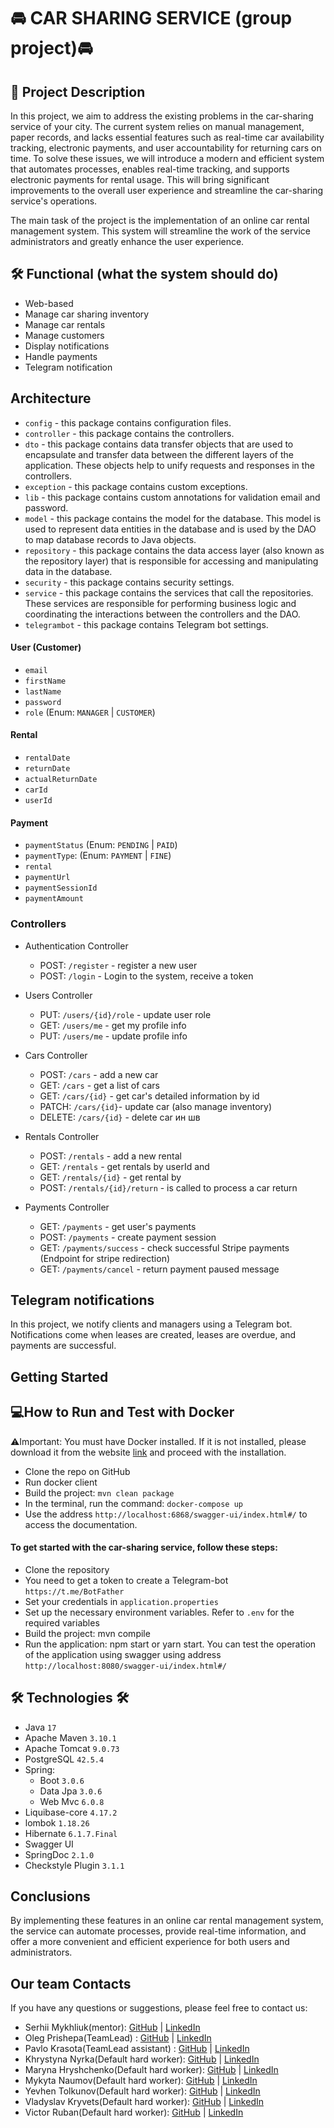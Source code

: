 # 🚘 CAR SHARING SERVICE (group project)🚘


## 📄 Project Description

In this project, we aim to address the existing problems in the car-sharing service of your city. The current system relies on manual management, paper records, and lacks essential features such as real-time car availability tracking, electronic payments, and user accountability for returning cars on time. To solve these issues, we will introduce a modern and efficient system that automates processes, enables real-time tracking, and supports electronic payments for rental usage. This will bring significant improvements to the overall user experience and streamline the car-sharing service's operations.

The main task of the project is the implementation of an online car rental management system. This system will
streamline the
work of the service administrators and greatly enhance the user experience.

## 🛠 Functional (what the system should do)

- Web-based
- Manage car sharing inventory
- Manage car rentals
- Manage customers
- Display notifications
- Handle payments
- Telegram notification

## Architecture

- `config` - this package contains configuration files.
- `controller` - this package contains the controllers.
- `dto` - this package contains data transfer objects that are used to encapsulate and transfer data between the
  different layers of the application. These objects help to unify requests and responses in the controllers.
- `exception` - this package contains custom exceptions.
- `lib` - this package contains custom annotations for validation email and password.
- `model` - this package contains the model for the database. This model is used to represent data entities in the
  database and is used by the DAO to map database records to Java objects.
- `repository` - this package contains the data access layer (also known as the repository layer) that is responsible
  for accessing and manipulating data in the database.
- `security` - this package contains security settings.
- `service` - this package contains the services that call the repositories. These services are responsible for
  performing business logic and coordinating the interactions between the controllers and the DAO.
- `telegrambot` - this package contains Telegram bot settings.

#### User (Customer)

- `email`
- `firstName`
- `lastName`
- `password`
- `role` (Enum: `MANAGER` | `CUSTOMER`)

#### Rental

- `rentalDate`
- `returnDate`
- `actualReturnDate`
- `carId`
- `userId`

#### Payment

- `paymentStatus` (Enum: `PENDING` | `PAID`)
- `paymentType`: (Enum: `PAYMENT` | `FINE`)
- `rental`
- `paymentUrl`
- `paymentSessionId`
- `paymentAmount`

### Controllers

- Authentication Controller
    - POST: `/register` - register a new user
    - POST: `/login` - Login to the system, receive a token

- Users Controller
    - PUT: `/users/{id}/role` - update user role
    - GET: `/users/me` - get my profile info
    - PUT: `/users/me` - update profile info

- Cars Controller
    - POST: `/cars` - add a new car
    - GET: `/cars` - get a list of cars
    - GET: `/cars/{id}` - get car's detailed information by id
    - PATCH: `/cars/{id}`- update car (also manage inventory)
    - DELETE: `/cars/{id}` - delete car ин шв

- Rentals Controller
    - POST: `/rentals` - add a new rental
    - GET: `/rentals` - get rentals by userId and
    - GET: `/rentals/{id}` - get rental by
    - POST: `/rentals/{id}/return` - is called to process a car return

- Payments Controller
    - GET:    `/payments`    - get user's payments
    - POST:    `/payments`    - create payment session
    - GET:    `/payments/success`    - check successful Stripe payments (Endpoint for stripe redirection)
    - GET:    `/payments/cancel`    - return payment paused message

## Telegram notifications

In this project, we notify clients and managers using a Telegram bot.
Notifications come when leases are created, leases are overdue, and payments are successful.

## Getting Started

## 💻How to Run and Test with Docker
⚠️Important: You must have Docker installed. If it is not installed, please download it from the website [link](https://www.docker.com/products/docker-desktop/) and proceed with the installation.

* Clone the repo on GitHub
* Run docker client
* Build the project: `mvn clean package`
* In the terminal, run the command: `docker-compose up`
* Use the address `http://localhost:6868/swagger-ui/index.html#/` to access the documentation.

#### To get started with the car-sharing service, follow these steps:

- Clone the repository
- You need to get a token to create a Telegram-bot `https://t.me/BotFather`
- Set your credentials in `application.properties`
- Set up the necessary environment variables. Refer to `.env` for the required variables
- Build the project: mvn compile
- Run the application: npm start or yarn start.
  You can test the operation of the application using swagger using
  address `http://localhost:8080/swagger-ui/index.html#/`

## 🛠 Technologies 🛠
* Java `17`
* Apache Maven `3.10.1`
* Apache Tomcat  `9.0.73`
* PostgreSQL `42.5.4`
* Spring:
    * Boot `3.0.6`
    * Data Jpa `3.0.6`
    * Web Mvc `6.0.8`
* Liquibase-core `4.17.2`
* lombok `1.18.26`
* Hibernate `6.1.7.Final`
* Swagger UI
* SpringDoc `2.1.0`
* Checkstyle Plugin `3.1.1`

## Conclusions

By implementing these features in an online car rental management system, the service can automate processes,
provide real-time information, and offer a more convenient and efficient experience for both users and administrators.

## Our team Contacts
If you have any questions or suggestions, please feel free to contact us:

* Serhii Mykhliuk(mentor): [GitHub](https://github.com/maxline) |  [LinkedIn](https://www.linkedin.com/in/seleon000/)
* Oleg Prishepa(TeamLead) : [GitHub](https://github.com/OlehPryshchepa) |  [LinkedIn](https://www.linkedin.com/in/oleh-pryshchepa-a7bb1927a/)
* Pavlo Krasota(TeamLead assistant) : [GitHub](https://github.com/Pkrasota) |  [LinkedIn](https://www.linkedin.com/in/pavlo-krasota-094b2027a/)
* Khrystyna Nyrka(Default hard worker): [GitHub](https://github.com/khrystyna-dev) |  [LinkedIn](https://www.linkedin.com/in/khrystyna-nyrka-b6ab45194/)
* Maryna Hryshchenko(Default hard worker): [GitHub](https://github.com/marimarig) |  [LinkedIn](https://www.linkedin.com/in/maryna-hryshchenko-8b6914283/)
* Mykyta Naumov(Default hard worker): [GitHub](https://github.com/MykNich) |  [LinkedIn](-)
* Yevhen Tolkunov(Default hard worker): [GitHub](https://github.com/eugenetolkunov) |  [LinkedIn](https://www.linkedin.com/in/yevhen-tolkunov/)
* Vladyslav Kryvets(Default hard worker): [GitHub](https://github.com/vladyslavkryvets) |  [LinkedIn](https://www.linkedin.com/in/vladyslav-kryvets/)
* Victor Ruban(Default hard worker): [GitHub](https://github.com/VRuban373) |  [LinkedIn](-)